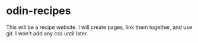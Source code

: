 # odin-recipes
This will be a recipe website. I will create pages, link them together, and use git. I won't add any css until later.